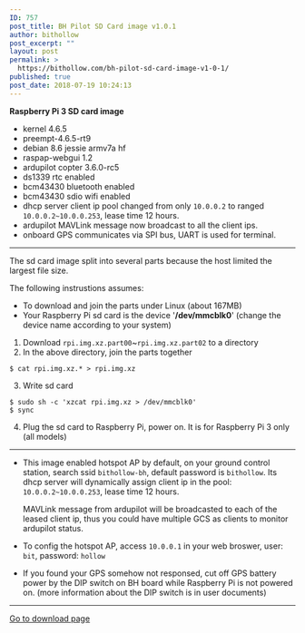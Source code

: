 ```yaml
---
ID: 757
post_title: BH Pilot SD Card image v1.0.1
author: bithollow
post_excerpt: ""
layout: post
permalink: >
  https://bithollow.com/bh-pilot-sd-card-image-v1-0-1/
published: true
post_date: 2018-07-19 10:24:13
---
```

**Raspberry Pi 3 SD card image**

- kernel 4.6.5
- preempt-4.6.5-rt9
- debian 8.6 jessie armv7a hf
- raspap-webgui 1.2
- ardupilot copter 3.6.0-rc5
- ds1339 rtc enabled
- bcm43430 bluetooth enabled
- bcm43430 sdio wifi enabled
- dhcp server client ip pool changed from only `10.0.0.2` to ranged `10.0.0.2~10.0.0.253`, lease time 12 hours.
- ardupilot MAVLink message now broadcast to all the client ips.
- onboard GPS communicates via SPI bus, UART is used for terminal.

---

The sd card image split into several parts because the host limited the largest file size.

The following instrustions assumes:

- To download and join the parts under Linux (about 167MB)
- Your Raspberry Pi sd card is the device '**/dev/mmcblk0**' (change the device name according to your system)

1. Download `rpi.img.xz.part00`~`rpi.img.xz.part02` to a directory
2. In the above directory, join the parts together
  ```shell
  $ cat rpi.img.xz.* > rpi.img.xz
  ```
3. Write sd card
  ```shell
  $ sudo sh -c 'xzcat rpi.img.xz > /dev/mmcblk0'
  $ sync
  ```
4. Plug the sd card to Raspberry Pi, power on. It is for Raspberry Pi 3 only (all models)

---

- This image enabled hotspot AP by default, on your ground control station, search ssid `bithollow-bh`, default password is `bithollow`. Its dhcp server will dynamically assign client ip in the pool: `10.0.0.2~10.0.0.253`, lease time 12 hours.

   MAVLink message from ardupilot will be broadcasted to each of the leased client ip, thus you could have multiple GCS as clients to monitor ardupilot status.

- To config the hotspot AP, access `10.0.0.1` in your web broswer, user: `bit`, password: `hollow`

- If you found your GPS somehow not responsed, cut off GPS battery power by the DIP switch on BH board while Raspberry Pi is not powered on. (more information about the DIP switch is in user documents)

---

[Go to download page](https://bithollow.github.io/downloads/rpi-sd-image/2018/07/19/sd.image_v1.0.1)